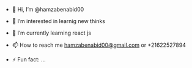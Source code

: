 - 👋 Hi, I’m @hamzabenabid00
- 👀 I’m interested in learnig new thinks 
- 🌱 I’m currently learning react js
- 📫 How to reach me hamzabenabid00@gmail.com  or +21622527894

- ⚡ Fun fact: ...

<!---
hamzabenabid00/hamzabenabid00 is a ✨ special ✨ repository because its `README.md` (this file) appears on your GitHub profile.
You can click the Preview link to take a look at your changes.
--->
